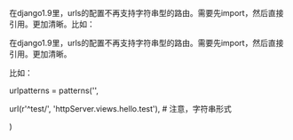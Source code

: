 在django1.9里，urls的配置不再支持字符串型的路由。需要先import，然后直接引用。更加清晰。比如：

在django1.9里，urls的配置不再支持字符串型的路由。需要先import，然后直接引用。更加清晰。



比如：

urlpatterns = patterns\('',

 url\(r'^test\/', 'httpServer.views.hello.test'\), \# 注意，字符串形式

\)

